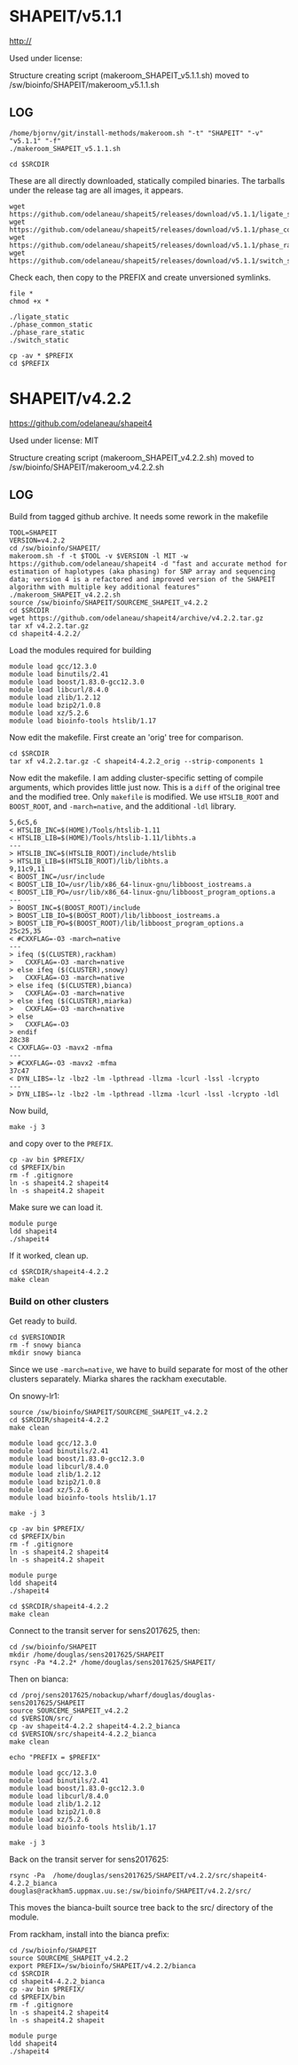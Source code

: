 SHAPEIT/v5.1.1
========================

<http://>

Used under license:



Structure creating script (makeroom_SHAPEIT_v5.1.1.sh) moved to /sw/bioinfo/SHAPEIT/makeroom_v5.1.1.sh

LOG
---

    /home/bjornv/git/install-methods/makeroom.sh "-t" "SHAPEIT" "-v" "v5.1.1" "-f"
    ./makeroom_SHAPEIT_v5.1.1.sh

    cd $SRCDIR

These are all directly downloaded, statically compiled binaries.
The tarballs under the release tag are all images, it appears.

    wget https://github.com/odelaneau/shapeit5/releases/download/v5.1.1/ligate_static
    wget https://github.com/odelaneau/shapeit5/releases/download/v5.1.1/phase_common_static
    wget https://github.com/odelaneau/shapeit5/releases/download/v5.1.1/phase_rare_static
    wget https://github.com/odelaneau/shapeit5/releases/download/v5.1.1/switch_static

Check each, then copy to the PREFIX and create unversioned symlinks.

    file *
    chmod +x *

    ./ligate_static
    ./phase_common_static
    ./phase_rare_static
    ./switch_static

    cp -av * $PREFIX
    cd $PREFIX




SHAPEIT/v4.2.2
==============

<https://github.com/odelaneau/shapeit4>

Used under license:
MIT

Structure creating script (makeroom_SHAPEIT_v4.2.2.sh) moved to /sw/bioinfo/SHAPEIT/makeroom_v4.2.2.sh


LOG
---

Build from tagged github archive.  It needs some rework in the makefile

    TOOL=SHAPEIT
    VERSION=v4.2.2
    cd /sw/bioinfo/SHAPEIT/
    makeroom.sh -f -t $TOOL -v $VERSION -l MIT -w https://github.com/odelaneau/shapeit4 -d "fast and accurate method for estimation of haplotypes (aka phasing) for SNP array and sequencing data; version 4 is a refactored and improved version of the SHAPEIT algorithm with multiple key additional features"
    ./makeroom_SHAPEIT_v4.2.2.sh 
    source /sw/bioinfo/SHAPEIT/SOURCEME_SHAPEIT_v4.2.2 
    cd $SRCDIR
    wget https://github.com/odelaneau/shapeit4/archive/v4.2.2.tar.gz
    tar xf v4.2.2.tar.gz 
    cd shapeit4-4.2.2/

Load the modules required for building

    module load gcc/12.3.0
    module load binutils/2.41
    module load boost/1.83.0-gcc12.3.0
    module load libcurl/8.4.0
    module load zlib/1.2.12
    module load bzip2/1.0.8
    module load xz/5.2.6
    module load bioinfo-tools htslib/1.17

Now edit the makefile. First create an 'orig' tree for comparison.

    cd $SRCDIR
    tar xf v4.2.2.tar.gz -C shapeit4-4.2.2_orig --strip-components 1

Now edit the makefile. I am adding cluster-specific setting of compile
arguments, which provides little just now.  This is a `diff` of the original
tree and the modified tree.  Only `makefile` is modified.  We use `HTSLIB_ROOT`
and `BOOST_ROOT`, and `-march=native`, and the additional `-ldl` library.

    5,6c5,6
    < HTSLIB_INC=$(HOME)/Tools/htslib-1.11
    < HTSLIB_LIB=$(HOME)/Tools/htslib-1.11/libhts.a
    ---
    > HTSLIB_INC=$(HTSLIB_ROOT)/include/htslib
    > HTSLIB_LIB=$(HTSLIB_ROOT)/lib/libhts.a
    9,11c9,11
    < BOOST_INC=/usr/include
    < BOOST_LIB_IO=/usr/lib/x86_64-linux-gnu/libboost_iostreams.a
    < BOOST_LIB_PO=/usr/lib/x86_64-linux-gnu/libboost_program_options.a
    ---
    > BOOST_INC=$(BOOST_ROOT)/include
    > BOOST_LIB_IO=$(BOOST_ROOT)/lib/libboost_iostreams.a
    > BOOST_LIB_PO=$(BOOST_ROOT)/lib/libboost_program_options.a
    25c25,35
    < #CXXFLAG=-O3 -march=native
    ---
    > ifeq ($(CLUSTER),rackham)
    > 	CXXFLAG=-O3 -march=native
    > else ifeq ($(CLUSTER),snowy)
    > 	CXXFLAG=-O3 -march=native
    > else ifeq ($(CLUSTER),bianca)
    > 	CXXFLAG=-O3 -march=native
    > else ifeq ($(CLUSTER),miarka)
    > 	CXXFLAG=-O3 -march=native
    > else
    > 	CXXFLAG=-O3
    > endif
    28c38
    < CXXFLAG=-O3 -mavx2 -mfma 
    ---
    > #CXXFLAG=-O3 -mavx2 -mfma 
    37c47
    < DYN_LIBS=-lz -lbz2 -lm -lpthread -llzma -lcurl -lssl -lcrypto
    ---
    > DYN_LIBS=-lz -lbz2 -lm -lpthread -llzma -lcurl -lssl -lcrypto -ldl


Now build,

    make -j 3

and copy over to the `PREFIX`.

    cp -av bin $PREFIX/
    cd $PREFIX/bin
    rm -f .gitignore 
    ln -s shapeit4.2 shapeit4
    ln -s shapeit4.2 shapeit

Make sure we can load it.

    module purge
    ldd shapeit4
    ./shapeit4

If it worked, clean up.

    cd $SRCDIR/shapeit4-4.2.2
    make clean


### Build on other clusters

Get ready to build.

    cd $VERSIONDIR
    rm -f snowy bianca
    mkdir snowy bianca

Since we use `-march=native`, we have to build separate for most of the other
clusters separately. Miarka shares the rackham executable.

On snowy-lr1:

    source /sw/bioinfo/SHAPEIT/SOURCEME_SHAPEIT_v4.2.2 
    cd $SRCDIR/shapeit4-4.2.2
    make clean

    module load gcc/12.3.0
    module load binutils/2.41
    module load boost/1.83.0-gcc12.3.0
    module load libcurl/8.4.0
    module load zlib/1.2.12
    module load bzip2/1.0.8
    module load xz/5.2.6
    module load bioinfo-tools htslib/1.17

    make -j 3

    cp -av bin $PREFIX/
    cd $PREFIX/bin
    rm -f .gitignore 
    ln -s shapeit4.2 shapeit4
    ln -s shapeit4.2 shapeit

    module purge
    ldd shapeit4
    ./shapeit4

    cd $SRCDIR/shapeit4-4.2.2
    make clean

Connect to the transit server for sens2017625, then:

    cd /sw/bioinfo/SHAPEIT
    mkdir /home/douglas/sens2017625/SHAPEIT
    rsync -Pa *4.2.2* /home/douglas/sens2017625/SHAPEIT/

Then on bianca:

    cd /proj/sens2017625/nobackup/wharf/douglas/douglas-sens2017625/SHAPEIT
    source SOURCEME_SHAPEIT_v4.2.2
    cd $VERSION/src/
    cp -av shapeit4-4.2.2 shapeit4-4.2.2_bianca
    cd $VERSION/src/shapeit4-4.2.2_bianca
    make clean

    echo "PREFIX = $PREFIX"

    module load gcc/12.3.0
    module load binutils/2.41
    module load boost/1.83.0-gcc12.3.0
    module load libcurl/8.4.0
    module load zlib/1.2.12
    module load bzip2/1.0.8
    module load xz/5.2.6
    module load bioinfo-tools htslib/1.17

    make -j 3

Back on the transit server for sens2017625:

    rsync -Pa  /home/douglas/sens2017625/SHAPEIT/v4.2.2/src/shapeit4-4.2.2_bianca douglas@rackham5.uppmax.uu.se:/sw/bioinfo/SHAPEIT/v4.2.2/src/

This moves the bianca-built source tree back to the src/ directory of the module.

From rackham, install into the bianca prefix:

    cd /sw/bioinfo/SHAPEIT
    source SOURCEME_SHAPEIT_v4.2.2
    export PREFIX=/sw/bioinfo/SHAPEIT/v4.2.2/bianca
    cd $SRCDIR
    cd shapeit4-4.2.2_bianca
    cp -av bin $PREFIX/
    cd $PREFIX/bin
    rm -f .gitignore 
    ln -s shapeit4.2 shapeit4
    ln -s shapeit4.2 shapeit

    module purge
    ldd shapeit4
    ./shapeit4


